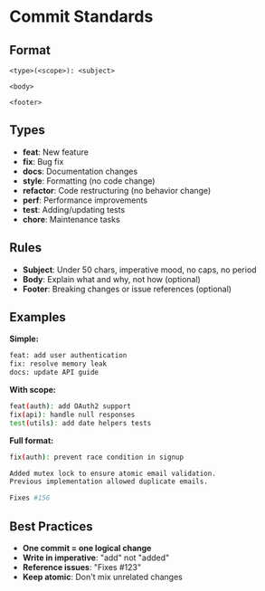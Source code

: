 # Commit Standards

## Format
```
<type>(<scope>): <subject>

<body>

<footer>
```

## Types
- **feat**: New feature
- **fix**: Bug fix
- **docs**: Documentation changes
- **style**: Formatting (no code change)
- **refactor**: Code restructuring (no behavior change)
- **perf**: Performance improvements
- **test**: Adding/updating tests
- **chore**: Maintenance tasks

## Rules
- **Subject**: Under 50 chars, imperative mood, no caps, no period
- **Body**: Explain what and why, not how (optional)
- **Footer**: Breaking changes or issue references (optional)

## Examples

**Simple:**
```bash
feat: add user authentication
fix: resolve memory leak
docs: update API guide
```

**With scope:**
```bash
feat(auth): add OAuth2 support
fix(api): handle null responses
test(utils): add date helpers tests
```

**Full format:**
```bash
fix(auth): prevent race condition in signup

Added mutex lock to ensure atomic email validation.
Previous implementation allowed duplicate emails.

Fixes #156
```

## Best Practices
- **One commit = one logical change**
- **Write in imperative**: "add" not "added"
- **Reference issues**: "Fixes #123"
- **Keep atomic**: Don't mix unrelated changes